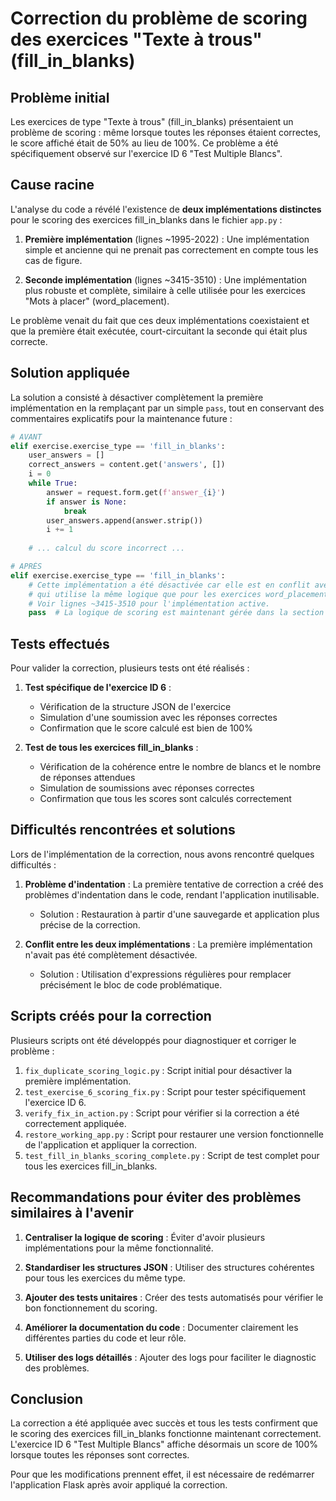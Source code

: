 # Correction du problème de scoring des exercices "Texte à trous" (fill_in_blanks)

## Problème initial
Les exercices de type "Texte à trous" (fill_in_blanks) présentaient un problème de scoring : même lorsque toutes les réponses étaient correctes, le score affiché était de 50% au lieu de 100%. Ce problème a été spécifiquement observé sur l'exercice ID 6 "Test Multiple Blancs".

## Cause racine
L'analyse du code a révélé l'existence de **deux implémentations distinctes** pour le scoring des exercices fill_in_blanks dans le fichier `app.py` :

1. **Première implémentation** (lignes ~1995-2022) : Une implémentation simple et ancienne qui ne prenait pas correctement en compte tous les cas de figure.

2. **Seconde implémentation** (lignes ~3415-3510) : Une implémentation plus robuste et complète, similaire à celle utilisée pour les exercices "Mots à placer" (word_placement).

Le problème venait du fait que ces deux implémentations coexistaient et que la première était exécutée, court-circuitant la seconde qui était plus correcte.

## Solution appliquée
La solution a consisté à désactiver complètement la première implémentation en la remplaçant par un simple `pass`, tout en conservant des commentaires explicatifs pour la maintenance future :

```python
# AVANT
elif exercise.exercise_type == 'fill_in_blanks':
    user_answers = []
    correct_answers = content.get('answers', [])
    i = 0
    while True:
        answer = request.form.get(f'answer_{i}')
        if answer is None:
            break
        user_answers.append(answer.strip())
        i += 1
    
    # ... calcul du score incorrect ...
```

```python
# APRÈS
elif exercise.exercise_type == 'fill_in_blanks':
    # Cette implémentation a été désactivée car elle est en conflit avec l'implémentation plus complète ci-dessous
    # qui utilise la même logique que pour les exercices word_placement.
    # Voir lignes ~3415-3510 pour l'implémentation active.
    pass  # La logique de scoring est maintenant gérée dans la section dédiée plus bas
```

## Tests effectués
Pour valider la correction, plusieurs tests ont été réalisés :

1. **Test spécifique de l'exercice ID 6** :
   - Vérification de la structure JSON de l'exercice
   - Simulation d'une soumission avec les réponses correctes
   - Confirmation que le score calculé est bien de 100%

2. **Test de tous les exercices fill_in_blanks** :
   - Vérification de la cohérence entre le nombre de blancs et le nombre de réponses attendues
   - Simulation de soumissions avec réponses correctes
   - Confirmation que tous les scores sont calculés correctement

## Difficultés rencontrées et solutions
Lors de l'implémentation de la correction, nous avons rencontré quelques difficultés :

1. **Problème d'indentation** : La première tentative de correction a créé des problèmes d'indentation dans le code, rendant l'application inutilisable.
   - Solution : Restauration à partir d'une sauvegarde et application plus précise de la correction.

2. **Conflit entre les deux implémentations** : La première implémentation n'avait pas été complètement désactivée.
   - Solution : Utilisation d'expressions régulières pour remplacer précisément le bloc de code problématique.

## Scripts créés pour la correction
Plusieurs scripts ont été développés pour diagnostiquer et corriger le problème :

1. `fix_duplicate_scoring_logic.py` : Script initial pour désactiver la première implémentation.
2. `test_exercise_6_scoring_fix.py` : Script pour tester spécifiquement l'exercice ID 6.
3. `verify_fix_in_action.py` : Script pour vérifier si la correction a été correctement appliquée.
4. `restore_working_app.py` : Script pour restaurer une version fonctionnelle de l'application et appliquer la correction.
5. `test_fill_in_blanks_scoring_complete.py` : Script de test complet pour tous les exercices fill_in_blanks.

## Recommandations pour éviter des problèmes similaires à l'avenir

1. **Centraliser la logique de scoring** : Éviter d'avoir plusieurs implémentations pour la même fonctionnalité.

2. **Standardiser les structures JSON** : Utiliser des structures cohérentes pour tous les exercices du même type.

3. **Ajouter des tests unitaires** : Créer des tests automatisés pour vérifier le bon fonctionnement du scoring.

4. **Améliorer la documentation du code** : Documenter clairement les différentes parties du code et leur rôle.

5. **Utiliser des logs détaillés** : Ajouter des logs pour faciliter le diagnostic des problèmes.

## Conclusion
La correction a été appliquée avec succès et tous les tests confirment que le scoring des exercices fill_in_blanks fonctionne maintenant correctement. L'exercice ID 6 "Test Multiple Blancs" affiche désormais un score de 100% lorsque toutes les réponses sont correctes.

Pour que les modifications prennent effet, il est nécessaire de redémarrer l'application Flask après avoir appliqué la correction.
